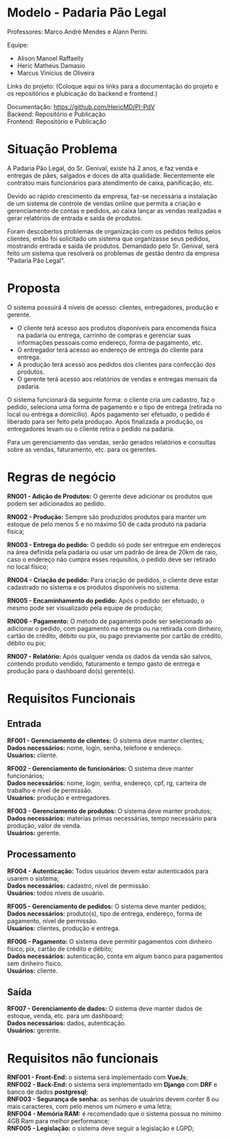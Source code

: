 # Modelo - Padaria Pão Legal

Professores: Marco André Mendes e Alann Perini.

Equipe:
- Alison Manoel Raffaelly    
- Heric Matheus Damasio
- Marcus Vinícius de Oliveira  

Links do projeto: (Coloque aqui os links para a documentação do projeto e os repositórios e plubicação do backend e frontend.)

Documentação: https://github.com/HericMD/PI-PdV   
Backend: Repositório e Publicação  
Frontend: Repositório e Publicação  

# Situação Problema

A Padaria Pão Legal, do Sr. Genival, existe há 2 anos, e faz venda e entregas de pães, salgados e doces de alta qualidade. Recentemente ele contratou mais funcionários para atendimento de caixa, panificação, etc.

Devido ao rápido crescimento da empresa, faz-se necessária a instalação de um sistema de controle de vendas online que permita a criação e gerenciamento de contas e pedidos, ao caixa lançar as vendas realizadas e gerar relatórios de entrada e saída de produtos.

Foram descobertos problemas de organização com os pedidos feitos pelos clientes, então foi solicitado um sistema que organizasse seus pedidos, mostrando entrada e saída de produtos. Demandado pelo Sr. Genival, será feito um sistema que resolverá os problemas de gestão dentro da empresa "Padaria Pão Legal".

# Proposta

O sistema possuirá 4 níveis de acesso: clientes, entregadores, produção e gerente.  

- O cliente terá acesso aos produtos disponíveis para encomenda física na padaria ou entrega, carrinho de compras e gerenciar suas informações pessoais como endereço, forma de pagamento, etc.   
- O entregador terá acesso ao endereço de entrega do cliente para entrega.
- A produção terá acesso aos pedidos dos clientes para confecção dos produtos.  
- O gerente terá acesso aos relatórios de vendas e entregas mensais da padaria.  

O sistema funcionará da seguinte forma: o cliente cria um cadastro, faz o pedido, seleciona uma forma de pagamento e o tipo de entrega (retirada no local ou entrega a domicílio). Após pagamento ser efetuado, o pedido é liberado para ser feito pela produçao. Após finalizada a produção, os entregadores levam ou o cliente retira o pedido na padaria. 

Para um gerenciamento das vendas, serão gerados relatórios e consultas sobre as vendas, faturamento, etc. para os gerentes.

# Regras de negócio

**RN001 - Adição de Produtos:** O gerente deve adicionar os produtos que podem ser adicionados ao pedido. 

**RN002 - Produção:** Sempre são produzidos produtos para manter um estoque de pelo menos 5 e no máximo 50 de cada produto na padaria física;

**RN003 - Entrega do pedido:** O pedido só pode ser entregue em endereços na área definida pela padaria ou usar um padrão de área de 20km de raio, caso o endereço não cumpra esses requisitos, o pedido deve ser retirado no local físico;  

**RN004 - Criação de pedido:** Para criação de pedidos, o cliente deve estar cadastrado no sistema e os produtos disponíveis no sistema.  

**RN005 - Encaminhamento do pedido:**  Após o pedido ser efetuado, o mesmo pode ser visualizado pela equipe de produção;

**RN006 - Pagamento:** O método de pagamento pode ser selecionado ao adicionar o pedido, com pagamento na entrega ou na retirada com dinheiro, cartão de crédito, débito ou pix, ou pago previamente por cartão de crédito, débito ou pix;

**RN007 - Relatório:** Após qualquer venda os dados da venda são salvos, contendo produto vendido, faturamento e tempo gasto de entrega e produção para o dashboard do(s) gerente(s). 

# Requisitos Funcionais

## Entrada

**RF001 - Gerenciamento de clientes:** O sistema deve manter clientes;    
  **Dados necessários:** nome, login, senha, telefone e endereço.    
  **Usuários:** cliente.

**RF002 - Gerenciamento de funcionários:** O sistema deve manter funcionários;  
  **Dados necessários:** nome, login, senha, endereço, cpf, rg, carteira de trabalho e nível de permissão.  
  **Usuários:** produção e entregadores. 
  
**RF003 - Gerenciamento de produtos:** O sistema deve manter produtos;    
  **Dados necessários:** materias primas necessárias, tempo necessário para produção, valor de venda.   
  **Usuários:** gerente.  

## Processamento

**RF004 - Autenticação:** Todos usuários devem estar autenticados para usarem o sistema;    
  **Dados necessários:** cadastro, nível de permissão.    
  **Usuários:** todos níveis de usuário.

**RF005 - Gerenciamento de pedidos:** O sistema deve manter pedidos;  
  **Dados necessários:** produto(s), tipo de entrega, endereço, forma de pagamento, nível de permissão.  
  **Usuários:** clientes, produção e entrega.  

**RF006 - Pagamento:** O sistema deve permitir pagamentos com dinheiro físico, pix, cartão de crédito e débito;    
  **Dados necessários:** autenticação, conta em algum banco para pagamentos sem dinheiro físico.    
  **Usuários:** cliente.

## Saída

**RF007 - Gerenciamento de dados:** O sistema deve manter dados de estoque, venda, etc. para um dashboard;    
  **Dados necessários:** dados, autenticação.    
  **Usuários:** gerente.    

# Requisitos não funcionais

**RNF001 - Front-End:** o sistema será implementado com **VueJs**;  
**RNF002 - Back-End:** o sistema será implementado em **Django** com **DRF** e banco de dados **postgresql**;  
**RNF003 - Segurança de senha:** as senhas de usuários devem conter 8 ou mais caracteres, com pelo menos um número e uma letra;  
**RNF004 - Memória RAM:** é recomendado que o sistema possua no mínimo 4GB Ram para melhor performance;  
**RNF005 - Legislação:** o sistema deve seguir a legislação e LGPD;  
